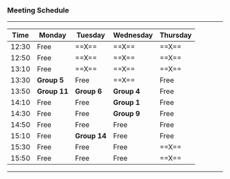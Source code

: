 ### Meeting Schedule

-----------------------------------------------------------
| Time  | Monday     | Tuesday     | Wednesday | Thursday |
|-------|----------- |-------------|-----------|----------|
| 12:30 | Free       |  ==X==      |   ==X==   |  ==X==   |
| 12:50 | Free       |  ==X==      |   ==X==   |  ==X==   |
| 13:10 | Free       |  ==X==      |   ==X==   |  ==X==   |
| 13:30 |**Group 5** | Free        |   ==X==   | Free     |
| 13:50 |**Group 11**| **Group 6** |**Group 4**| Free     |
| 14:10 | Free       | Free        |**Group 1**| Free     |
| 14:30 | Free       | Free        |**Group 9**| Free     |
| 14:50 | Free       | Free        | Free      | Free     |
| 15:10 | Free       | **Group 14**| Free      | Free     |
| 15:30 | Free       | Free        | Free      |  ==X==   |
| 15:50 | Free       | Free        | Free      |  ==X==   |
-----------------------------------------------------------

